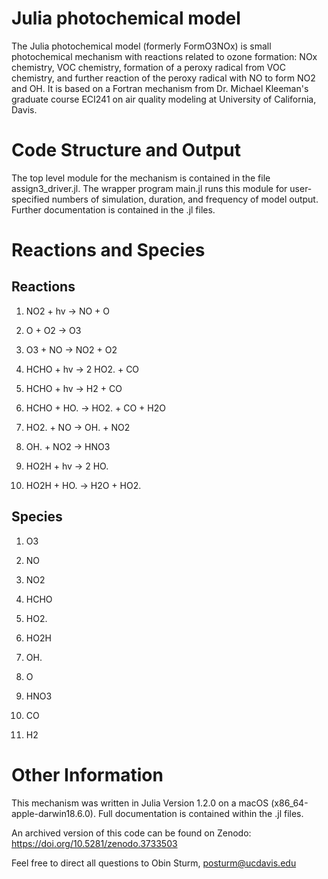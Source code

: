 # Julia photochemical model
The Julia photochemical model (formerly FormO3NOx) is small photochemical mechanism with reactions related to ozone formation: NOx chemistry, VOC chemistry, formation of a peroxy radical from VOC chemistry, and further reaction of the peroxy radical with NO to form NO2 and OH. It is based on a Fortran mechanism from Dr. Michael Kleeman's graduate course ECI241 on air quality modeling at University of California, Davis.

# Code Structure and Output
The top level module for the mechanism is contained in the file assign3_driver.jl.  The wrapper program main.jl runs this module for user-specified numbers of simulation, duration, and frequency of model output. Further documentation is contained in the .jl files.

# Reactions and Species

## Reactions
1)  NO2 + hv -> NO + O

2)  O + O2 -> O3

3)  O3 + NO -> NO2 + O2

4)  HCHO + hv -> 2 HO2. + CO

5)  HCHO + hv -> H2 + CO

6)  HCHO + HO. -> HO2. + CO + H2O

7)  HO2. + NO -> OH. + NO2

8)  OH. + NO2 -> HNO3

9)  HO2H + hv -> 2 HO.

10) HO2H + HO. -> H2O + HO2.

## Species
1) O3

2) NO

3) NO2

4) HCHO

5) HO2.

6) HO2H

7) OH.

8) O

9) HNO3

10) CO

11) H2

# Other Information
This mechanism was written in Julia Version 1.2.0 on a macOS (x86_64-apple-darwin18.6.0). Full documentation is contained within the .jl files.

An archived version of this code can be found on Zenodo:
https://doi.org/10.5281/zenodo.3733503

Feel free to direct all questions to Obin Sturm, posturm@ucdavis.edu

